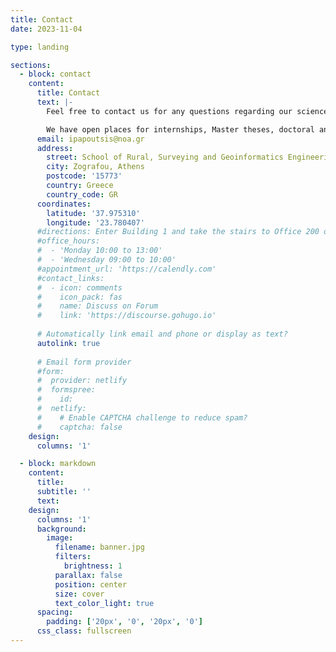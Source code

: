 ```yaml
---
title: Contact
date: 2023-11-04

type: landing

sections:
  - block: contact
    content:
      title: Contact
      text: |-
        Feel free to contact us for any questions regarding our science.

		We have open places for internships, Master theses, doctoral and postdoctoral research, please don’t hesitate to write us an email to introduce yourself!
      email: ipapoutsis@noa.gr
      address:
        street: School of Rural, Surveying and Geoinformatics Engineering, National Technical University of Athens
        city: Zografou, Athens
        postcode: '15773'
        country: Greece
        country_code: GR
      coordinates:
        latitude: '37.975310'
        longitude: '23.780407'
      #directions: Enter Building 1 and take the stairs to Office 200 on Floor 2
      #office_hours:
      #  - 'Monday 10:00 to 13:00'
      #  - 'Wednesday 09:00 to 10:00'
      #appointment_url: 'https://calendly.com'
      #contact_links:
      #  - icon: comments
      #    icon_pack: fas
      #    name: Discuss on Forum
      #    link: 'https://discourse.gohugo.io'
    
      # Automatically link email and phone or display as text?
      autolink: true
    
      # Email form provider
      #form:
      #  provider: netlify
      #  formspree:
      #    id:
      #  netlify:
      #    # Enable CAPTCHA challenge to reduce spam?
      #    captcha: false
    design:
      columns: '1'

  - block: markdown
    content:
      title:
      subtitle: ''
      text:
    design:
      columns: '1'
      background:
        image: 
          filename: banner.jpg
          filters:
            brightness: 1
          parallax: false
          position: center
          size: cover
          text_color_light: true
      spacing:
        padding: ['20px', '0', '20px', '0']
      css_class: fullscreen
---
```

